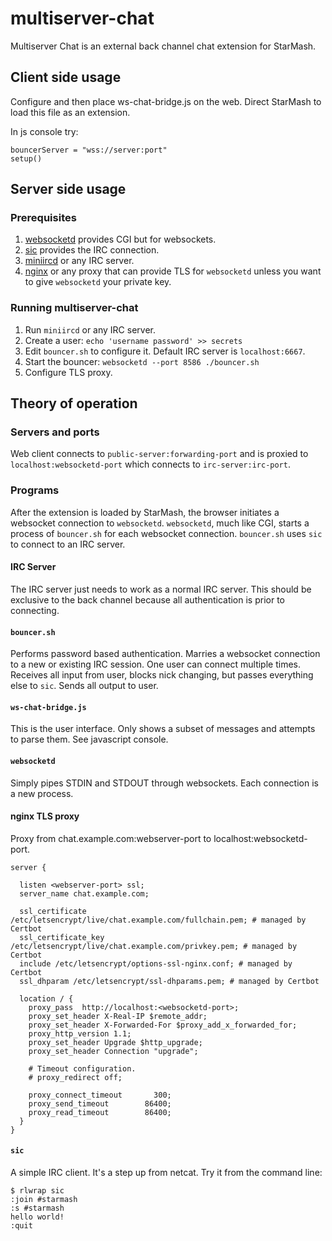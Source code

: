 # multiserver-chat

Multiserver Chat is an external back channel chat extension for StarMash.

## Client side usage

Configure and then place ws-chat-bridge.js on the web. Direct StarMash to load this file as an extension.

In js console try:

    bouncerServer = "wss://server:port"
    setup()

## Server side usage

### Prerequisites

1. [websocketd](http://websocketd.com/) provides CGI but for websockets.
2. [sic](https://tools.suckless.org/sic/) provides the IRC connection.
3. [miniircd](https://github.com/jrosdahl/miniircd) or any IRC server.
4. [nginx](https://www.nginx.com/) or any proxy that can provide TLS for `websocketd` unless you want to give `websocketd` your private key.

### Running multiserver-chat

1. Run `miniircd` or any IRC server.
2. Create a user: `echo 'username password' >> secrets`
3. Edit `bouncer.sh` to configure it. Default IRC server is `localhost:6667`.
3. Start the bouncer: `websocketd --port 8586 ./bouncer.sh`
4. Configure TLS proxy.

## Theory of operation

### Servers and ports

Web client connects to `public-server:forwarding-port` and is proxied to `localhost:websocketd-port` which connects to `irc-server:irc-port`.

### Programs

After the extension is loaded by StarMash, the browser initiates a websocket connection to `websocketd`.
`websocketd`, much like CGI, starts a process of `bouncer.sh` for each websocket connection.
`bouncer.sh` uses `sic` to connect to an IRC server.

#### IRC Server

The IRC server just needs to work as a normal IRC server.
This should be exclusive to the back channel because all authentication is prior to connecting.

#### `bouncer.sh`

Performs password based authentication.
Marries a websocket connection to a new or existing IRC session.
One user can connect multiple times.
Receives all input from user, blocks nick changing, but passes everything else to `sic`.
Sends all output to user.

#### `ws-chat-bridge.js`

This is the user interface. Only shows a subset of messages and attempts to parse them. See javascript console.

#### `websocketd`

Simply pipes STDIN and STDOUT through websockets.
Each connection is a new process.

#### nginx TLS proxy

Proxy from chat.example.com:webserver-port to localhost:websocketd-port.

````
server {

  listen <webserver-port> ssl;
  server_name chat.example.com;

  ssl_certificate /etc/letsencrypt/live/chat.example.com/fullchain.pem; # managed by Certbot
  ssl_certificate_key /etc/letsencrypt/live/chat.example.com/privkey.pem; # managed by Certbot
  include /etc/letsencrypt/options-ssl-nginx.conf; # managed by Certbot
  ssl_dhparam /etc/letsencrypt/ssl-dhparams.pem; # managed by Certbot

  location / {
    proxy_pass  http://localhost:<websocketd-port>;
    proxy_set_header X-Real-IP $remote_addr;
    proxy_set_header X-Forwarded-For $proxy_add_x_forwarded_for;
    proxy_http_version 1.1;
    proxy_set_header Upgrade $http_upgrade;
    proxy_set_header Connection "upgrade";

    # Timeout configuration.
    # proxy_redirect off;

    proxy_connect_timeout       300;
    proxy_send_timeout        86400;
    proxy_read_timeout        86400;
  }
}
````

#### `sic`

A simple IRC client. It's a step up from netcat. Try it from the command line:

````
$ rlwrap sic
:join #starmash
:s #starmash
hello world!
:quit
````

